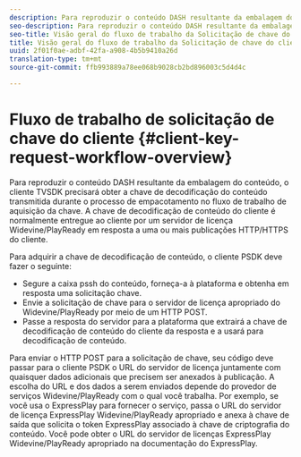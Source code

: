 ```yaml
---
description: Para reproduzir o conteúdo DASH resultante da embalagem do conteúdo, o cliente TVSDK precisará obter a chave de decodificação do conteúdo transmitida durante o processo de empacotamento no fluxo de trabalho de aquisição da chave. A chave de decodificação de conteúdo do cliente é normalmente entregue ao cliente por um servidor de licença Widevine/PlayReady em resposta a uma ou mais publicações HTTP/HTTPS do cliente.
seo-description: Para reproduzir o conteúdo DASH resultante da embalagem do conteúdo, o cliente TVSDK precisará obter a chave de decodificação do conteúdo transmitida durante o processo de empacotamento no fluxo de trabalho de aquisição da chave. A chave de decodificação de conteúdo do cliente é normalmente entregue ao cliente por um servidor de licença Widevine/PlayReady em resposta a uma ou mais publicações HTTP/HTTPS do cliente.
seo-title: Visão geral do fluxo de trabalho da Solicitação de chave do cliente
title: Visão geral do fluxo de trabalho da Solicitação de chave do cliente
uuid: 2f01f0ae-adbf-42fa-a908-4b5b9410a26d
translation-type: tm+mt
source-git-commit: ffb993889a78ee068b9028cb2bd896003c5d4d4c

---
```



# Fluxo de trabalho de solicitação de chave do cliente {#client-key-request-workflow-overview}

Para reproduzir o conteúdo DASH resultante da embalagem do conteúdo, o cliente TVSDK precisará obter a chave de decodificação do conteúdo transmitida durante o processo de empacotamento no fluxo de trabalho de aquisição da chave. A chave de decodificação de conteúdo do cliente é normalmente entregue ao cliente por um servidor de licença Widevine/PlayReady em resposta a uma ou mais publicações HTTP/HTTPS do cliente.

Para adquirir a chave de decodificação de conteúdo, o cliente PSDK deve fazer o seguinte:

* Segure a caixa pssh do conteúdo, forneça-a à plataforma e obtenha em resposta uma solicitação chave.
* Envie a solicitação de chave para o servidor de licença apropriado do Widevine/PlayReady por meio de um HTTP POST.
* Passe a resposta do servidor para a plataforma que extrairá a chave de decodificação de conteúdo do cliente da resposta e a usará para decodificação de conteúdo.

Para enviar o HTTP POST para a solicitação de chave, seu código deve passar para o cliente PSDK o URL do servidor de licença juntamente com quaisquer dados adicionais que precisem ser anexados à publicação. A escolha do URL e dos dados a serem enviados depende do provedor de serviços Widevine/PlayReady com o qual você trabalha. Por exemplo, se você usa o ExpressPlay para fornecer o serviço, passa o URL do servidor de licença ExpressPlay Widevine/PlayReady apropriado e anexa à chave de saída que solicita o token ExpressPlay associado à chave de criptografia do conteúdo. Você pode obter o URL do servidor de licenças ExpressPlay Widevine/PlayReady apropriado na documentação do ExpressPlay.